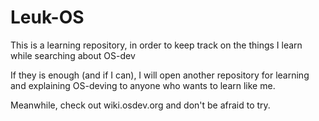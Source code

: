 # Leuk-OS

This is a learning repository, in order to keep track on the things I learn while searching about OS-dev

If they is enough (and if I can), I will open another repository for learning and explaining OS-deving to anyone who wants to learn like me.

Meanwhile, check out wiki.osdev.org and don't be afraid to try.
